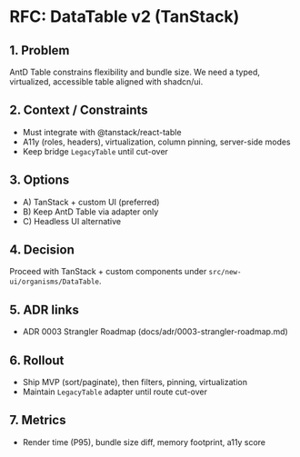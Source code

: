 # RFC: DataTable v2 (TanStack)

## 1. Problem

AntD Table constrains flexibility and bundle size. We need a typed, virtualized, accessible table aligned with shadcn/ui.

## 2. Context / Constraints

- Must integrate with @tanstack/react-table
- A11y (roles, headers), virtualization, column pinning, server-side modes
- Keep bridge `LegacyTable` until cut-over

## 3. Options

- A) TanStack + custom UI (preferred)
- B) Keep AntD Table via adapter only
- C) Headless UI alternative

## 4. Decision

Proceed with TanStack + custom components under `src/new-ui/organisms/DataTable`.

## 5. ADR links

- ADR 0003 Strangler Roadmap (docs/adr/0003-strangler-roadmap.md)

## 6. Rollout

- Ship MVP (sort/paginate), then filters, pinning, virtualization
- Maintain `LegacyTable` adapter until route cut-over

## 7. Metrics

- Render time (P95), bundle size diff, memory footprint, a11y score
